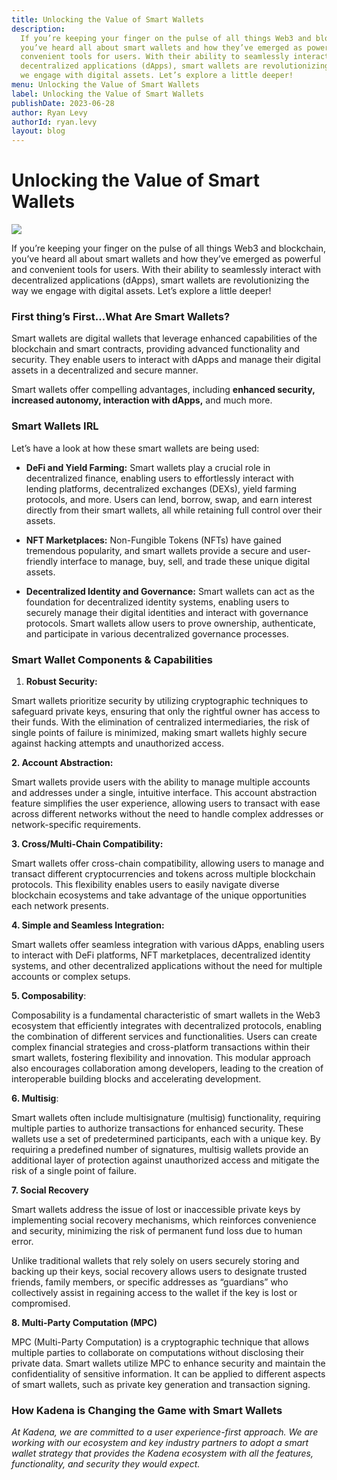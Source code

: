 ```yaml
---
title: Unlocking the Value of Smart Wallets
description:
  If you’re keeping your finger on the pulse of all things Web3 and blockchain,
  you’ve heard all about smart wallets and how they’ve emerged as powerful and
  convenient tools for users. With their ability to seamlessly interact with
  decentralized applications (dApps), smart wallets are revolutionizing the way
  we engage with digital assets. Let’s explore a little deeper!
menu: Unlocking the Value of Smart Wallets
label: Unlocking the Value of Smart Wallets
publishDate: 2023-06-28
author: Ryan Levy
authorId: ryan.levy
layout: blog
---
```


# Unlocking the Value of Smart Wallets

![](/assets/blog/1_eMeCKlWBLwPy-CvT6iLujw.webp)

If you’re keeping your finger on the pulse of all things Web3 and blockchain,
you’ve heard all about smart wallets and how they’ve emerged as powerful and
convenient tools for users. With their ability to seamlessly interact with
decentralized applications (dApps), smart wallets are revolutionizing the way we
engage with digital assets. Let’s explore a little deeper!

### First thing’s First…What Are Smart Wallets?

Smart wallets are digital wallets that leverage enhanced capabilities of the
blockchain and smart contracts, providing advanced functionality and security.
They enable users to interact with dApps and manage their digital assets in a
decentralized and secure manner.

Smart wallets offer compelling advantages, including **enhanced security,
increased autonomy, interaction with dApps,** and much more.

### Smart Wallets IRL

Let’s have a look at how these smart wallets are being used:

- **DeFi and Yield Farming:** Smart wallets play a crucial role in decentralized
  finance, enabling users to effortlessly interact with lending platforms,
  decentralized exchanges (DEXs), yield farming protocols, and more. Users can
  lend, borrow, swap, and earn interest directly from their smart wallets, all
  while retaining full control over their assets.

- **NFT Marketplaces:** Non-Fungible Tokens (NFTs) have gained tremendous
  popularity, and smart wallets provide a secure and user-friendly interface to
  manage, buy, sell, and trade these unique digital assets.

- **Decentralized Identity and Governance:** Smart wallets can act as the
  foundation for decentralized identity systems, enabling users to securely
  manage their digital identities and interact with governance protocols. Smart
  wallets allow users to prove ownership, authenticate, and participate in
  various decentralized governance processes.

### Smart Wallet Components & Capabilities

1.  **Robust Security:**

Smart wallets prioritize security by utilizing cryptographic techniques to
safeguard private keys, ensuring that only the rightful owner has access to
their funds. With the elimination of centralized intermediaries, the risk of
single points of failure is minimized, making smart wallets highly secure
against hacking attempts and unauthorized access.

**2. Account Abstraction:**

Smart wallets provide users with the ability to manage multiple accounts and
addresses under a single, intuitive interface. This account abstraction feature
simplifies the user experience, allowing users to transact with ease across
different networks without the need to handle complex addresses or
network-specific requirements.

**3. Cross/Multi-Chain Compatibility:**

Smart wallets offer cross-chain compatibility, allowing users to manage and
transact different cryptocurrencies and tokens across multiple blockchain
protocols. This flexibility enables users to easily navigate diverse blockchain
ecosystems and take advantage of the unique opportunities each network presents.

**4. Simple and Seamless Integration:**

Smart wallets offer seamless integration with various dApps, enabling users to
interact with DeFi platforms, NFT marketplaces, decentralized identity systems,
and other decentralized applications without the need for multiple accounts or
complex setups.

**5. Composability**:

Composability is a fundamental characteristic of smart wallets in the Web3
ecosystem that efficiently integrates with decentralized protocols, enabling the
combination of different services and functionalities. Users can create complex
financial strategies and cross-platform transactions within their smart wallets,
fostering flexibility and innovation. This modular approach also encourages
collaboration among developers, leading to the creation of interoperable
building blocks and accelerating development.

**6. Multisig**:

Smart wallets often include multisignature (multisig) functionality, requiring
multiple parties to authorize transactions for enhanced security. These wallets
use a set of predetermined participants, each with a unique key. By requiring a
predefined number of signatures, multisig wallets provide an additional layer of
protection against unauthorized access and mitigate the risk of a single point
of failure.

**7. Social Recovery**

Smart wallets address the issue of lost or inaccessible private keys by
implementing social recovery mechanisms, which reinforces convenience and
security, minimizing the risk of permanent fund loss due to human error.

Unlike traditional wallets that rely solely on users securely storing and
backing up their keys, social recovery allows users to designate trusted
friends, family members, or specific addresses as “guardians” who collectively
assist in regaining access to the wallet if the key is lost or compromised.

**8. Multi-Party Computation (MPC)**

MPC (Multi-Party Computation) is a cryptographic technique that allows multiple
parties to collaborate on computations without disclosing their private data.
Smart wallets utilize MPC to enhance security and maintain the confidentiality
of sensitive information. It can be applied to different aspects of smart
wallets, such as private key generation and transaction signing.

### How Kadena is Changing the Game with Smart Wallets

_At Kadena, we are committed to a user experience-first approach. We are working
with our ecosystem and key industry partners to adopt a smart wallet strategy
that provides the Kadena ecosystem with all the features, functionality, and
security they would expect._

